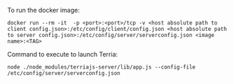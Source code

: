 To run the docker image:

`docker run --rm -it  -p <port>:<port>/tcp -v <host absolute path to client config.json>:/etc/config/client/config.json <host absolute path to server config.json>:/etc/config/server/serverconfig.json <image name>:<TAG>`

Command to execute to launch Terria:

`node ./node_modules/terriajs-server/lib/app.js --config-file /etc/config/server/serverconfig.json`
